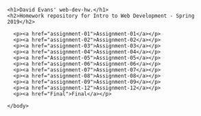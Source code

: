 <html>
  <body>

    <h1>David Evans' web-dev-hw.</h1>
    <h2>Homework repository for Intro to Web Development - Spring 2019</h2>

      <p><a href="assignment-01">Assignment-01</a></p>
      <p><a href="assignment-02">Assignment-02</a></p>
      <p><a href="assignment-03">Assignment-03</a></p>
      <p><a href="assignment-04">Assignment-04</a></p>
      <p><a href="Assignment-05">Assignment-05</a></p>
      <p><a href="assignment-06">Assignment-06</a></p>
      <p><a href="assignment-07">Assignment-07</a></p>
      <p><a href="assignment-08">Assignment-08</a></p>
      <p><a href="assignment-09">Assignment-09</a></p>
      <p><a href="assignment-12">Assignment-12</a></p>
      <p><a href="Final">Final</a></p>

    </body>
</html>
